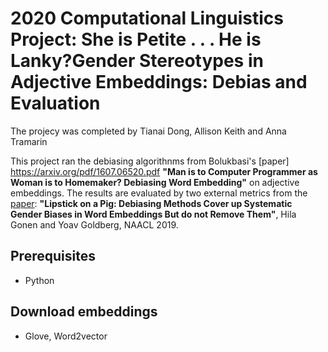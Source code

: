 # 2020 Computational Linguistics Project: She is Petite . . . He is Lanky?Gender Stereotypes in Adjective Embeddings: Debias and Evaluation

The projecy was completed by Tianai Dong, Allison Keith and Anna Tramarin

This project ran the debiasing algorithnms from Bolukbasi's [paper] https://arxiv.org/pdf/1607.06520.pdf **"Man is to Computer Programmer as Woman is to Homemaker?
Debiasing Word Embedding"** on adjective embeddings. The results are evaluated by two external metrics from  the [paper](https://arxiv.org/pdf/1903.03862.pdf): **"Lipstick on a Pig: Debiasing Methods Cover up Systematic Gender Biases in Word Embeddings But do not Remove Them"**, Hila Gonen and Yoav Goldberg, NAACL 2019.

## Prerequisites

* Python

## Download embeddings
* Glove, Word2vector 
